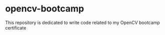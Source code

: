 # opencv-bootcamp
This repository is dedicated to write code related to my OpenCV bootcamp certificate
